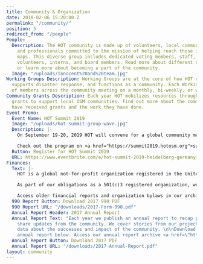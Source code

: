 ```yaml
---
title: Community & Organization
date: 2018-02-06 15:20:00 Z
permalink: "/community/"
position: 5
redirect_from: "/people"
People:
  Description: The HOT community is made up of volunteers, local community leaders,
    and professionals committed to the mission of helping reach those in need through
    maps. This diverse group includes dedicated voting members, staff, contractors,
    volunteers, interns, and board members. Read more about different community members
    or learn more about becoming a part of the community.
  Image: "/uploads/Innocent%20and%20team.jpg"
Working Groups Description: Working Groups are at the core of how HOT organizes projects,
  supports disaster response, and functions as a community. Each Working Group consists
  of members across the community meeting on a monthly, bi-weekly, or weekly basis.
Community Grants Description: Each year HOT mobilizes resources through community
  grants to support local OSM communities. Find out more about the communities that
  have received grants and the work they have done.
Event Promo:
  Event Name: HOT Summit 2019
  Image: "/uploads/hot-summit-group-wave.jpg"
  Description: |-
    On September 19-20, 2019 HOT will convene for a global community meeting. The entire HOT community will come together to showcase projects, discuss and share ideas, and learn how mapping projects can have impact on the lives beyond the people mapping and create better disaster and development outcomes.

    Check out the program on <a href="https://summit2019.hotosm.org">summit2019.hotosm.org</a>
  Button: Register for HOT Summit 2019
  URL: https://www.eventbrite.com/e/hot-summit-2019-heidelberg-germany-tickets-60315779119
Finances:
  Text: |-
    HOT is a global not-for-profit organization registered in the United States of America.

    As part of our obligations as a 501(c)3 registered organization, we make our financial filings (known as "Form 990: Return of Organization Exempt From Income Tax") available for public inspection. HOT's 2012 - 2017 returns are posted below. Any further questions can be directed to the Board of Directors, specifically the Treasurer.

    Access older financial reports and organization bylaws in our archive <a href="https://github.com/hotosm/hotosm-website/tree/gh-pages/downloads">here.</a>
  990 Report Button: Download 2017 990 PDF
  990 Report URL: "/downloads/2017-Form-990.pdf"
  Annual Report Header: 2017 Annual Report
  Annual Report Text: "Each year we publish an annual report to recap projects and
    share updates from the community. We cover stories from our projects and share
    data about the successes and impact of the community. \n\nDownload our latest
    annual report below. Access our annual report archive <a href=\"https://github.com/hotosm/hotosm-website/tree/gh-pages/downloads\">here.</a>"
  Annual Report Button: Download 2017 PDF
  Annual Report URL: "/downloads/2017-Annual-Report.pdf"
layout: community
---
```


